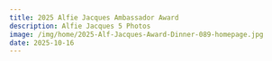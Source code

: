 ```yaml
---
title: 2025 Alfie Jacques Ambassador Award
description: Alfie Jacques 5 Photos
image: /img/home/2025-Alf-Jacques-Award-Dinner-089-homepage.jpg
date: 2025-10-16
---
```


